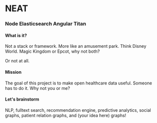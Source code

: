 # NEAT
### Node Elasticsearch Angular Titan

#### What is it?
Not a stack or framework.  More like an amusement park.
Think Disney World.  Magic Kingdom or Epcot, why not both?

Or not at all.

#### Mission
The goal of this project is to make open healthcare data useful.
Someone has to do it.  Why not you or me?

#### Let's brainstorm
NLP, fulltext search, recommendation engine, predictive analytics,
social graphs, patient relation graphs, and (your idea here) graphs! 